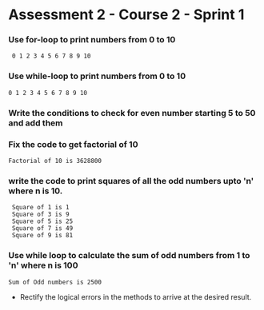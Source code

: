 # Assessment 2 - Course 2 - Sprint 1

### Use for-loop to print numbers from 0 to 10

     0 1 2 3 4 5 6 7 8 9 10

### Use while-loop to print numbers from 0 to 10

	0 1 2 3 4 5 6 7 8 9 10

### Write the conditions to check for even number starting 5 to 50 and add them


### Fix the code to get factorial of 10

    Factorial of 10 is 3628800

### write the code to print squares of all the odd numbers upto 'n' where n is 10.

     Square of 1 is 1 
     Square of 3 is 9
     Square of 5 is 25
     Square of 7 is 49
     Square of 9 is 81


### Use while loop to calculate the sum of odd numbers from 1 to 'n' where n is 100

    Sum of Odd numbers is 2500


- Rectify the logical errors in the methods to arrive at the desired result.
